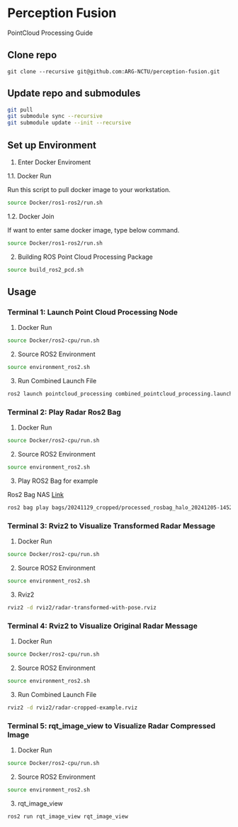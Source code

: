 # Perception Fusion

PointCloud Processing Guide

## Clone repo 

```
git clone --recursive git@github.com:ARG-NCTU/perception-fusion.git
``` 

## Update repo and submodules

```bash
git pull
git submodule sync --recursive
git submodule update --init --recursive
```

## Set up Environment

1. Enter Docker Enviroment

1.1. Docker Run

Run this script to pull docker image to your workstation.

```bash
source Docker/ros1-ros2/run.sh
```

1.2. Docker Join

If want to enter same docker image, type below command.

```bash
source Docker/ros1-ros2/run.sh
```

2. Building ROS Point Cloud Processing Package

```bash
source build_ros2_pcd.sh
```

## Usage

### Terminal 1: Launch Point Cloud Processing Node

1. Docker Run

```bash
source Docker/ros2-cpu/run.sh
```

2. Source ROS2 Environment

```bash
source environment_ros2.sh
```

3. Run Combined Launch File

```bash
ros2 launch pointcloud_processing combined_pointcloud_processing.launch.py
```

### Terminal 2: Play Radar Ros2 Bag

1. Docker Run

```bash
source Docker/ros2-cpu/run.sh
```

2. Source ROS2 Environment

```bash
source environment_ros2.sh
```

3. Play ROS2 Bag for example

Ros2 Bag NAS [Link](http://gofile.me/773h8/rf6BFgCfG)

```bash
ros2 bag play bags/20241129_cropped/processed_rosbag_halo_20241205-145227/processed_rosbag_halo_20241205-145227_0.db3
```

### Terminal 3: Rviz2 to Visualize Transformed Radar Message

1. Docker Run

```bash
source Docker/ros2-cpu/run.sh
```

2. Source ROS2 Environment

```bash
source environment_ros2.sh
```

3. Rviz2

```bash
rviz2 -d rviz2/radar-transformed-with-pose.rviz 
```

### Terminal 4: Rviz2 to Visualize Original Radar Message

1. Docker Run

```bash
source Docker/ros2-cpu/run.sh
```

2. Source ROS2 Environment

```bash
source environment_ros2.sh
```

3. Run Combined Launch File

```bash
rviz2 -d rviz2/radar-cropped-example.rviz 
```

### Terminal 5: rqt_image_view to Visualize Radar Compressed Image

1. Docker Run

```bash
source Docker/ros2-cpu/run.sh
```

2. Source ROS2 Environment

```bash
source environment_ros2.sh
```

3. rqt_image_view

```bash
ros2 run rqt_image_view rqt_image_view
```